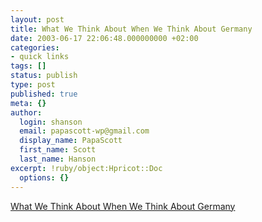```yaml
---
layout: post
title: What We Think About When We Think About Germany
date: 2003-06-17 22:06:48.000000000 +02:00
categories:
- quick links
tags: []
status: publish
type: post
published: true
meta: {}
author:
  login: shanson
  email: papascott-wp@gmail.com
  display_name: PapaScott
  first_name: Scott
  last_name: Hanson
excerpt: !ruby/object:Hpricot::Doc
  options: {}
---
```

<p><a title="divided East Germans into those who could live with the regime and those who could stand it no longer" href="http://www.heise.de/tp/english/kolumnen/hud/15008/1.html">What We Think About When We Think About Germany</a></p>
